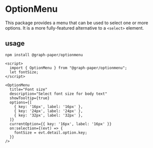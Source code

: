 # OptionMenu

This package provides a menu that can be used to select one or more options. It
is a more fully-featured alternative to a `<select>` element.

## usage

```
npm install @graph-paper/optionmenu
```

```svelte
<script>
  import { OptionMenu } from "@graph-paper/optionmenu";
  let fontSize;
</script>

<OptionMenu
  title="Font size"
  description="Select font size for body text"
  showTooltip={true}
  options={[
    { key: '16px', label: '16px' },
    { key: '24px', label: '24px' },
    { key: '32px', label: '32px' },
  ]}
  currentOption={{ key: '16px', label: '16px' }}
  on:selection={(evt) => {
    fontSize = evt.detail.option.key;
  }}
/>
```
